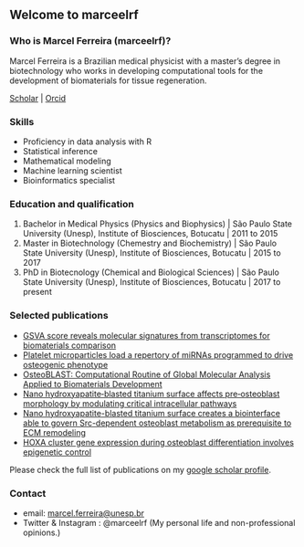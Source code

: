 ## Welcome to marceelrf

### Who is Marcel Ferreira (marceelrf)?
Marcel Ferreira is a Brazilian medical physicist with a master’s degree in biotechnology who works in developing computational tools for the development of biomaterials for tissue regeneration. 

[Scholar](https://scholar.google.com.br/citations?user=lS42GYwAAAAJ&hl=pt-BR) | [Orcid](https://orcid.org/0000-0002-3445-0945)

### Skills
- Proficiency in data analysis with R
- Statistical inference
- Mathematical modeling
- Machine learning scientist
- Bioinformatics specialist


### Education and qualification
1. Bachelor in Medical Physics (Physics and Biophysics) | São Paulo State University (Unesp), Institute of Biosciences, Botucatu | 2011 to 2015
2. Master in Biotechnology (Chemestry and Biochemistry) | São Paulo State University (Unesp), Institute of Biosciences, Botucatu | 2015 to 2017
3. PhD in Biotecnology (Chemical and Biological Sciences) | São Paulo State University (Unesp), Institute of Biosciences, Botucatu | 2017 to present

### Selected publications
- [GSVA score reveals molecular signatures from transcriptomes for biomaterials comparison](https://onlinelibrary.wiley.com/doi/abs/10.1002/jbm.a.37090)
- [Platelet microparticles load a repertory of miRNAs programmed to drive osteogenic phenotype](https://onlinelibrary.wiley.com/doi/abs/10.1002/jbm.a.37140)
- [OsteoBLAST: Computational Routine of Global Molecular Analysis Applied to Biomaterials Development](https://www.frontiersin.org/articles/10.3389/fbioe.2020.565901/full)
- [Nano hydroxyapatite‐blasted titanium surface affects pre‐osteoblast morphology by modulating critical intracellular pathways](https://onlinelibrary.wiley.com/doi/abs/10.1002/bit.26310)
- [Nano hydroxyapatite-blasted titanium surface creates a biointerface able to govern Src-dependent osteoblast metabolism as prerequisite to ECM remodeling](https://www.sciencedirect.com/science/article/abs/pii/S0927776517308895)
- [HOXA cluster gene expression during osteoblast differentiation involves epigenetic control](https://www.sciencedirect.com/science/article/abs/pii/S8756328219301644)

Please check the full list of publications on my [google scholar profile](https://scholar.google.com.br/citations?user=lS42GYwAAAAJ&hl=pt-BR).


### Contact

- email: marcel.ferreira@unesp.br
- Twitter & Instagram : @marceelrf (My personal life and non-professional opinions.)
